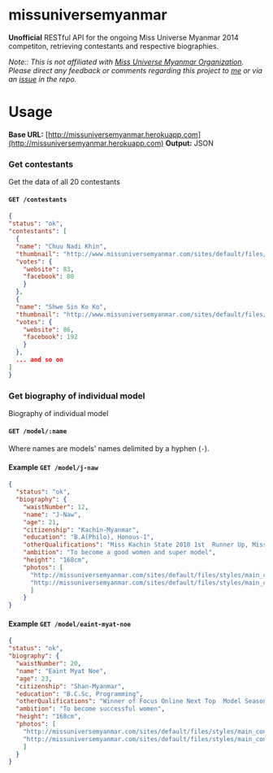 missuniversemyanmar
===================

**Unofficial** RESTful API for the ongoing Miss Universe Myanmar 2014 competiton, retrieving contestants and respective biographies.

*Note:: This is not affiliated with [Miss Universe Myanmar Organization](http://missuniversemyanmar.com). Please direct any feedback or comments regarding this project to [me](mailto:emoosx@gmail.com) or via an [issue](https://github.com/emoosx/missuniversemyanmar/issues) in the repo.*


Usage
=====

**Base URL:** [http://missuniversemyanmar.herokuapp.com](http://missuniversemyanmar.herokuapp.com)
**Output:** JSON

### Get contestants
Get the data of all 20 contestants

#### `GET /contestants`
```json
{
"status": "ok",
"contestants": [
  {
  "name": "Chuu Nadi Khin",
  "thumbnail": "http://www.missuniversemyanmar.com/sites/default/files/styles/mainpage_contestant/public/01-B.jpg?itok=i8m_GM_s",
  "votes": {
    "website": 83,
    "facebook": 80
    }
  },
  {
  "name": "Shwe Sin Ko Ko",
  "thumbnail": "http://www.missuniversemyanmar.com/sites/default/files/styles/mainpage_contestant/public/02-B.jpg?itok=loFKwKU3",
  "votes": {
    "website": 86,
    "facebook": 192
    }
  },
  ... and so on
]
}
```

### Get biography of individual model
Biography of individual model

#### `GET /model/:name`
Where names are models' names delimited by a hyphen (`-`).

#### Example `GET /model/j-naw`
```json
{
  "status": "ok",
  "biography": {
    "waistNumber": 12,
    "name": "J-Naw",
    "age": 21,
    "citizenship": "Kachin-Myanmar",
    "education": "B.A(Philo), Honous-1",
    "otherQualifications": "Miss Kachin State 2010 1st  Runner Up, Miss Christmas 2011 (MKN), Miss Now How 2013 Beauty Face Award",
    "ambition": "To become a good women and super model",
    "height": "168cm",
    "photos": [
      "http://missuniversemyanmar.com/sites/default/files/styles/main_contestant/public/12-B.jpg?itok=1ePsNBbX",
      "http://missuniversemyanmar.com/sites/default/files/styles/main_contestant/public/12-A.jpg?itok=ESsHHkdF"
      ]
    }
}
```

#### Example `GET /model/eaint-myat-noe`
```json
{
"status": "ok",
"biography": {
  "waistNumber": 20,
  "name": "Eaint Myat Noe",
  "age": 23,
  "citizenship": "Shan-Myanmar",
  "education": "B.C.Sc, Programming",
  "otherQualifications": "Winner of Focus Online Next Top  Model Season 2",
  "ambition": "To become successful women",
  "height": "168cm",
  "photos": [
    "http://missuniversemyanmar.com/sites/default/files/styles/main_contestant/public/20-B.jpg?itok=UruKL4DQ",
    "http://missuniversemyanmar.com/sites/default/files/styles/main_contestant/public/20-A.jpg?itok=LjcH0oWm"
    ]
  }
}
```
